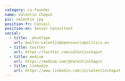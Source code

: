 ```yaml
---
category: co-founder
name: Valentin Chaput
pic: valentin.jpg
position-fr: Conseil
position-en: Senior Consultant
social:
  - title:  envelope
    url: mailto:valentin@opensourcepolitics.eu
  - title: twitter
    url: https://twitter.com/valentinchaput
  - title: medium
    url: https://medium.com/@ValentinChaput
  - title: linkedin
    url: https://www.linkedin.com/in/valentinchaput
---
```

